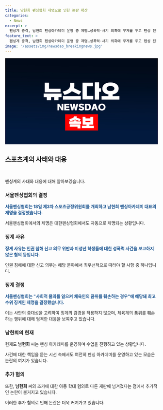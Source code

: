 ```yaml
---
title: 남현희 펜싱협회 제명으로 인한 논란 확산
categories:
  - News
excerpt: >
  펜싱계 충격, 남현희 펜싱아카데미 운영 중 제명…성폭력·사기 의혹에 무게를 두고 펜싱 전 국가대표이자 올림픽 메달리스트인 남현희가 제명되었다. 서울펜싱협회는 남씨가 미성년 학생 성폭력 사건을 신고하지 않은 혐의, 피해자 명예훼손에 가담한 혐의 등으로 결정을 내렸다. 이러한 사안의 중대성으로 최고 수위 징계인 제명을 결정하며, 펜싱계에 큰 파장을 일으키고 있다.
feature_text: >
  펜싱계 충격, 남현희 펜싱아카데미 운영 중 제명…성폭력·사기 의혹에 무게를 두고 펜싱 전 국가대표이자 올림픽 메달리스트인 남현희가 제명되었다. 서울펜싱협회는 남씨가 미성년 학생 성폭력 사건을 신고하지 않은 혐의, 피해자 명예훼손에 가담한 혐의 등으로 결정을 내렸다. 이러한 사안의 중대성으로 최고 수위 징계인 제명을 결정하며, 펜싱계에 큰 파장을 일으키고 있다.
image: '/assets/img/newsdao_breakingnews.jpg'
---
```


<p><img src="/assets/img/newsdao_breakingnews.jpg" alt="pcversion 속보" /></p>

<h2 data-ke-size="size26">스포츠계의 사태와 대응</h2>

<p data-ke-size="size16">&nbsp;</p>

<p>펜싱계의 사태와 대응에 대해 알아보겠습니다.</p>

<h3>서울펜싱협회의 결정</h3>

<p data-ke-size="size16"><b><span style="color: #1a5490;">서울펜싱협회는 18일 제3차 스포츠공정위원회를 개최하고 남현희 펜싱아카데미 대표의 제명을 결정했습니다.</span></b></p>

<p>서울펜싱협회에서의 제명은 대한펜싱협회에서도 자동으로 제명되는 상황입니다.</p>

<h3>징계 사유</h3>

<p data-ke-size="size16"><b><span style="color: #1a5490;">징계 사유는 인권 침해 신고 의무 위반과 미성년 학생들에 대한 성폭력 사건을 보고하지 않은 혐의 등입니다.</span></b></p>

<p>인권 침해에 대한 신고 의무는 해당 분야에서 최우선적으로 따라야 할 사항 중 하나입니다.</p>

<h3>징계 결정</h3>

<p data-ke-size="size16"><b><span style="color: #1a5490;">서울펜싱협회는 "사회적 물의를 일으켜 체육인의 품위를 훼손하는 경우"에 해당돼 최고수위 징계인 제명을 결정했습니다.</span></b></p>

<p>이는 사안의 중대성을 고려하여 징계의 감경을 적용하지 않으며, 체육계의 품위를 훼손하는 행위에 대해 엄격한 대응을 보여주고 있습니다.</p>

<h3>남현희의 현재</h3>

<p data-ke-size="size16">현재도 <b>남현희</b> 씨는 펜싱 아카데미를 운영하며 수업을 진행하고 있는 상황입니다.</p>

<p>사건에 대한 책임을 묻는 시선 속에서도 여전히 펜싱 아카데미를 운영하고 있는 모습은 논란의 여지가 있습니다. </p>

<h3>추가 혐의</h3>

<p data-ke-size="size16">또한, <b>남현희</b> 씨의 조카에 대한 아동 학대 혐의로 다른 재판에 넘겨졌다는 점에서 추가적인 논란이 불거지고 있습니다.</p>

<p>이러한 추가 혐의로 인해 논란은 더욱 커져가고 있습니다.</p>

<p data-ke-size="size16">&nbsp;</p>

